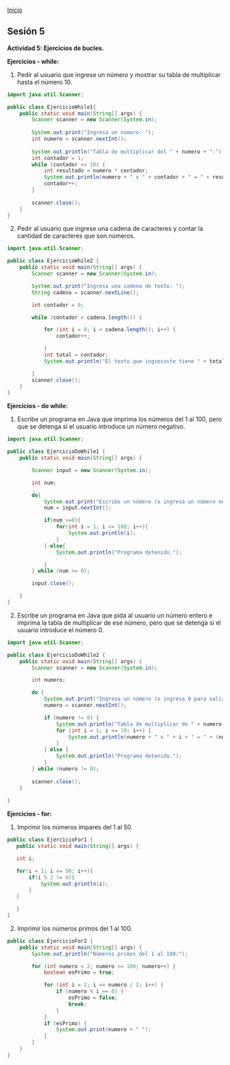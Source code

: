 <!-- No borrar o modificar -->
[Inicio](./index.md)

## Sesión 5 


**Actividad 5: Ejercicios de bucles.**

**Ejercicios - while:**

1. Pedir al usuario que ingrese un número y mostrar su tabla de multiplicar hasta el número 10.

```java
import java.util.Scanner;

public class EjercicioWhile1{
    public static void main(String[] args) {
        Scanner scanner = new Scanner(System.in);
        
        System.out.print("Ingresa un número: ");
        int numero = scanner.nextInt();
        
        System.out.println("Tabla de multiplicar del " + numero + ":");
        int contador = 1;
        while (contador <= 10) {
            int resultado = numero * contador;
            System.out.println(numero + " x " + contador + " = " + resultado);
            contador++;
        }
        
        scanner.close();
    }
}
```
2. Pedir al usuario que ingrese una cadena de caracteres y contar la cantidad de caracteres que son números.

```java
import java.util.Scanner;

public class EjercicioWhile2 {
    public static void main(String[] args) {
        Scanner scanner = new Scanner(System.in);

        System.out.print("Ingresa una cadena de texto: ");
        String cadena = scanner.nextLine();

        int contador = 0;

        while (contador < cadena.length()) {

            for (int i = 0; i < cadena.length(); i++) {
                contador++;

            }
            int total = contador;
            System.out.println("El texto que ingresaste tiene " + total + " caracteres");

        }
        scanner.close();
    }
}
```
**Ejercicios - do while:**

1. Escribe un programa en Java que imprima los números del 1 al 100, pero que se detenga si el usuario introduce un número negativo.

```java
import java.util.Scanner;

public class EjercicioDoWhile1 {
    public static void main(String[] args) {

        Scanner input = new Scanner(System.in);

        int num;

        do{
            System.out.print("Escribe un número (o ingresa un número negativo para detener): ");
            num = input.nextInt();

            if(num >=0){
                for(int i = 1; i <= 100; i++){
                    System.out.println(i);
                }
            } else{
                System.out.println("Programa detenido.");

            }
        } while (num >= 0);

        input.close();

    } 
}
```

2. Escribe un programa en Java que pida al usuario un número entero e imprima la tabla de multiplicar de ese número, pero que se detenga si el usuario introduce el número 0.

```java
import java.util.Scanner;

public class EjercicioDoWhile2 {
    public static void main(String[] args) {
        Scanner scanner = new Scanner(System.in);

        int numero;

        do {
            System.out.print("Ingresa un número (o ingresa 0 para salir): ");
            numero = scanner.nextInt();

            if (numero != 0) {
                System.out.println("Tabla de multiplicar de " + numero + ":");
                for (int i = 1; i <= 10; i++) {
                    System.out.println(numero + " x " + i + " = " + (numero * i));
                }
            } else {
                System.out.println("Programa detenido.");
            }
        } while (numero != 0);
        
        scanner.close();
    }
    
}
```
**Ejercicios - for:**

1. Imprimir los números impares del 1 al 50.

 ```java
 public class EjercicioFor1 {
    public static void main(String[] args) {

    int i;

    for(i = 1; i <= 50; i++){
        if(i % 2 != 0){
            System.out.println(i);
        }
    }

    }
}
 ```
2. Imprimir los números primos del 1 al 100.

```java
public class EjercicioFor2 {
    public static void main(String[] args) {
        System.out.println("Números primos del 1 al 100:");

        for (int numero = 2; numero <= 100; numero++) {
            boolean esPrimo = true;

            for (int i = 2; i <= numero / 2; i++) {
                if (numero % i == 0) {
                    esPrimo = false;
                    break;
                }
            }
            if (esPrimo) {
                System.out.print(numero + " ");
            }
        }
    }
}
```





